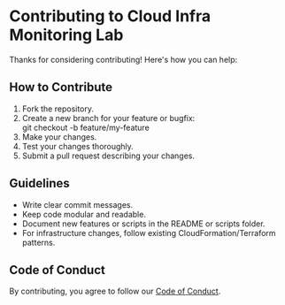 ﻿# Contributing to Cloud Infra Monitoring Lab

Thanks for considering contributing! Here's how you can help:

## How to Contribute
1. Fork the repository.
2. Create a new branch for your feature or bugfix:  
   git checkout -b feature/my-feature
3. Make your changes.
4. Test your changes thoroughly.
5. Submit a pull request describing your changes.

## Guidelines
- Write clear commit messages.
- Keep code modular and readable.
- Document new features or scripts in the README or scripts folder.
- For infrastructure changes, follow existing CloudFormation/Terraform patterns.

## Code of Conduct
By contributing, you agree to follow our [Code of Conduct](CODE_OF_CONDUCT.md).
